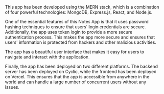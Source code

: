 

This app has been developed using the MERN stack, which is a combination of four powerful technologies: MongoDB, Express.js, React, and Node.js. 

One of the essential features of this Notes App is that it uses password hashing techniques to ensure that users' login credentials are secure. Additionally, the app uses token login to provide a more secure authentication process. This makes the app more secure and ensures that users' information is protected from hackers and other malicious activities.

The app has a beautiful user interface that makes it easy for users to navigate and interact with the application. 

Finally, the app has been deployed on two different platforms. The backend server has been deployed on Cyclic, while the frontend has been deployed on Vercel. This ensures that the app is accessible from anywhere in the world and can handle a large number of concurrent users without any issues.
